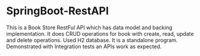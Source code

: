 # SpringBoot-RestAPI
This is a Book Store RestFul API which has data model and backing implementation.
It does CRUD operations for book with create, read, update and delete operations.
Used H2 database.
It is a standalone program.
Demonstrated with Integration tests an APIs work as expected.
